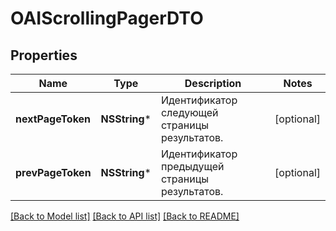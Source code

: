 # OAIScrollingPagerDTO

## Properties
Name | Type | Description | Notes
------------ | ------------- | ------------- | -------------
**nextPageToken** | **NSString*** | Идентификатор следующей страницы результатов. | [optional] 
**prevPageToken** | **NSString*** | Идентификатор предыдущей страницы результатов. | [optional] 

[[Back to Model list]](../README.md#documentation-for-models) [[Back to API list]](../README.md#documentation-for-api-endpoints) [[Back to README]](../README.md)


